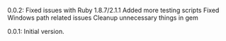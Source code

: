 0.0.2: Fixed issues with Ruby 1.8.7/2.1.1
Added more testing scripts
Fixed Windows path related issues
Cleanup unnecessary things in gem

0.0.1: Initial version.
